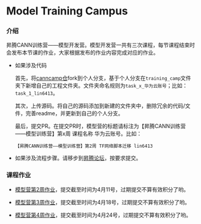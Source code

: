 # Model Training Campus

### 介绍
昇腾CANN训练营——模型开发营。模型开发营一共有三次课程，每节课程结束时会发布本节课的作业，大家根据发布的作业内容完成对应的作业。
- 如果涉及代码
    
    首先，将[canncamp仓](https://gitee.com/echo_lin/canncamp/tree/master)fork到个人分支，基于个人分支在`training_camp`文件夹下新增自己的工程文件夹。文件夹命名规则为`task_x_华为云账号`；比如：`task_1_lin6413`。

    其次，上传源码。将自己的源码添加到新建的文件夹中，删除冗余的代码/文件，完善readme，并更新到自己的个人分支。

    最后，提交PR。在提交PR时，模型营的标题请标注为【昇腾CANN训练营——模型训练营】第x周 课程名称 华为云账号。比如：
    ```
    【昇腾CANN训练营——模型训练营】第2周 TF网络脚本迁移 lin6413
    ```
    
- 如果涉及流程步骤。请移步到[昇腾论坛](https://bbs.huaweicloud.com/forum/thread-113294-1-1.html)，按要求提交。

### 课程作业

- [模型营第2周作业](https://gitee.com/ascend/canncamp/blob/master/training_camp/task_1.md)，提交截至时间为4月11号，过期提交不算有效积分了哟。

- [模型营第3周作业](https://gitee.com/ascend/canncamp/blob/master/training_camp/task_2.md)，提交截至时间为4月18号，过期提交不算有效积分了哟。

- [模型营第4周作业](https://gitee.com/ascend/canncamp/blob/master/training_camp/task_3.md)，提交截至时间为4月24号，过期提交不算有效积分了哟。